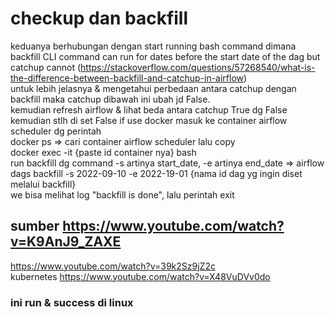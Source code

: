 # checkup dan backfill
keduanya berhubungan dengan start running bash command dimana <br>
backfill CLI command can run for dates before the start date of the dag but catchup cannot (https://stackoverflow.com/questions/57268540/what-is-the-difference-between-backfill-and-catchup-in-airflow) <br>
untuk lebih jelasnya & mengetahui perbedaan antara catchup dengan backfill maka catchup dibawah ini ubah jd False.<br>
kemudian refresh airflow & lihat beda antara catchup True dg False<br>
kemudian stlh di set False if use docker masuk ke container airflow scheduler dg perintah<br>
docker ps => cari container airflow scheduler lalu copy<br>
docker exec -it {paste id container nya} bash<br>
run backfill dg command -s artinya start_date, -e artinya end_date => airflow dags backfill -s 2022-09-10 -e 2022-19-01 {nama id dag yg ingin diset melalui backfill}<br>
we bisa melihat log "backfill is done", lalu perintah exit<br>
## sumber https://www.youtube.com/watch?v=K9AnJ9_ZAXE
https://www.youtube.com/watch?v=39k2Sz9jZ2c<br>
kubernetes https://www.youtube.com/watch?v=X48VuDVv0do<br>
### ini run & success di linux
<!-- uninstall all package with pip => pip freeze | xargs pip uninstall -y -->